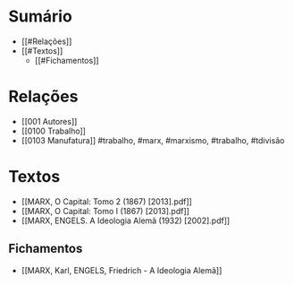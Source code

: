 # Sumário 
- [[#Relações]]
- [[#Textos]]
	- [[#Fichamentos]]
# Relações 
- [[001 Autores]]
- [[0100 Trabalho]]
- [[0103 Manufatura]]
#trabalho, #marx, #marxismo, #trabalho, #tdivisão 
# Textos 
- [[MARX, O Capital: Tomo 2 (1867) [2013].pdf]]
- [[MARX, O Capital: Tomo I (1867) [2013].pdf]]
- [[MARX, ENGELS. A Ideologia Alemã (1932) [2002].pdf]]

## Fichamentos 
- [[MARX, Karl, ENGELS, Friedrich  - A Ideologia Alemã]]

